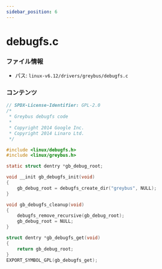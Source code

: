 ```yaml
---
sidebar_position: 6
---
```

# debugfs.c

### ファイル情報

- パス: `linux-v6.12/drivers/greybus/debugfs.c`

### コンテンツ

```c
// SPDX-License-Identifier: GPL-2.0
/*
 * Greybus debugfs code
 *
 * Copyright 2014 Google Inc.
 * Copyright 2014 Linaro Ltd.
 */

#include <linux/debugfs.h>
#include <linux/greybus.h>

static struct dentry *gb_debug_root;

void __init gb_debugfs_init(void)
{
	gb_debug_root = debugfs_create_dir("greybus", NULL);
}

void gb_debugfs_cleanup(void)
{
	debugfs_remove_recursive(gb_debug_root);
	gb_debug_root = NULL;
}

struct dentry *gb_debugfs_get(void)
{
	return gb_debug_root;
}
EXPORT_SYMBOL_GPL(gb_debugfs_get);

```
